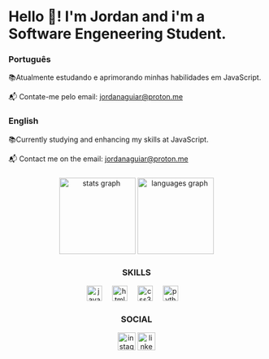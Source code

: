 <h1 align="left">Hello 👋! I'm Jordan and i'm a Software Engeneering  Student. </h1>

<h3>Português</h3>
📚Atualmente estudando e aprimorando minhas habilidades em JavaScript.

📬 Contate-me pelo email: jordanaguiar@proton.me


<h3>English</h3>
📚Currently studying and enhancing my skills at JavaScript. 

📬 Contact me on the email: jordanaguiar@proton.me



###

<div align="center">
  <img src="https://github-readme-stats.vercel.app/api?username=JordanAguiar&hide_title=false&hide_rank=false&show_icons=true&include_all_commits=true&count_private=true&disable_animations=false&theme=dracula&locale=en&hide_border=false" height="150" alt="stats graph"  />
  <img src="https://github-readme-stats.vercel.app/api/top-langs?username=JordanAguiar&locale=en&hide_title=false&layout=compact&card_width=320&langs_count=5&theme=dracula&hide_border=false" height="150" alt="languages graph"  />
</div>



<h3 align="center">SKILLS</h3>

<div align="center">
  <img src="https://cdn.jsdelivr.net/gh/devicons/devicon/icons/javascript/javascript-original.svg" height="30" alt="javascript logo"  />
  <img width="12" />  
  <img src="https://cdn.jsdelivr.net/gh/devicons/devicon/icons/html5/html5-original.svg" height="30" alt="html5 logo"  />
  <img width="12" />
  <img src="https://cdn.jsdelivr.net/gh/devicons/devicon/icons/css3/css3-original.svg" height="30" alt="css3 logo"  />
  <img width="12" />
  <img src="https://cdn.jsdelivr.net/gh/devicons/devicon/icons/python/python-original.svg" height="30" alt="python logo"  />
  <img width="12" />

</div>

<h3 align="center">SOCIAL</h3>

<div align="center">
  
  [<img src="https://img.shields.io/static/v1?message=Instagram&logo=instagram&label=&color=E4405F&logoColor=white&labelColor=&style=for-the-badge" height="35" alt="instagram logo"  />](https://www.instagram.com/jordanaguiarr/)
  [<img src="https://img.shields.io/static/v1?message=LinkedIn&logo=linkedin&label=&color=0077B5&logoColor=white&labelColor=&style=for-the-badge" height="35" alt="linkedin logo"  /> ](https://www.linkedin.com/in/aguiarjordan/)
</div>
